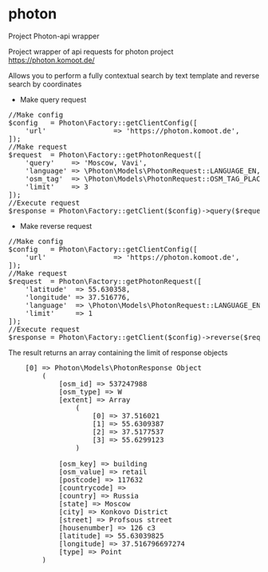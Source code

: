 # photon
Project Photon-api wrapper

Project wrapper of api requests for photon project https://photon.komoot.de/

Allows you to perform a fully contextual search by text template and reverse search by coordinates

* Make query request

<pre>
//Make config
$config   = Photon\Factory::getClientConfig([
    'url'                => 'https://photon.komoot.de',
]);
//Make request
$request  = Photon\Factory::getPhotonRequest([
    'query'    => 'Moscow, Vavi',
    'language' => \Photon\Models\PhotonRequest::LANGUAGE_EN,
    'osm_tag'  => \Photon\Models\PhotonRequest::OSM_TAG_PLACE,
    'limit'    => 3
]);
//Execute request
$response = Photon\Factory::getClient($config)->query($request);
</pre>

* Make reverse request

<pre>
//Make config
$config   = Photon\Factory::getClientConfig([
    'url'                => 'https://photon.komoot.de',
]);
//Make request
$request  = Photon\Factory::getPhotonRequest([
    'latitude'  => 55.630358,
    'longitude' => 37.516776,
    'language'  => \Photon\Models\PhotonRequest::LANGUAGE_EN,
    'limit'     => 1
]);
//Execute request
$response = Photon\Factory::getClient($config)->reverse($request);
</pre>

The result returns an array containing the limit of response objects
<pre>
    [0] => Photon\Models\PhotonResponse Object
        (
            [osm_id] => 537247988
            [osm_type] => W
            [extent] => Array
                (
                    [0] => 37.516021
                    [1] => 55.6309387
                    [2] => 37.5177537
                    [3] => 55.6299123
                )

            [osm_key] => building
            [osm_value] => retail
            [postcode] => 117632
            [countrycode] =>
            [country] => Russia
            [state] => Moscow
            [city] => Konkovo District
            [street] => Profsous street
            [housenumber] => 126 c3
            [latitude] => 55.63039825
            [longitude] => 37.516796697274
            [type] => Point
        )

</pre>